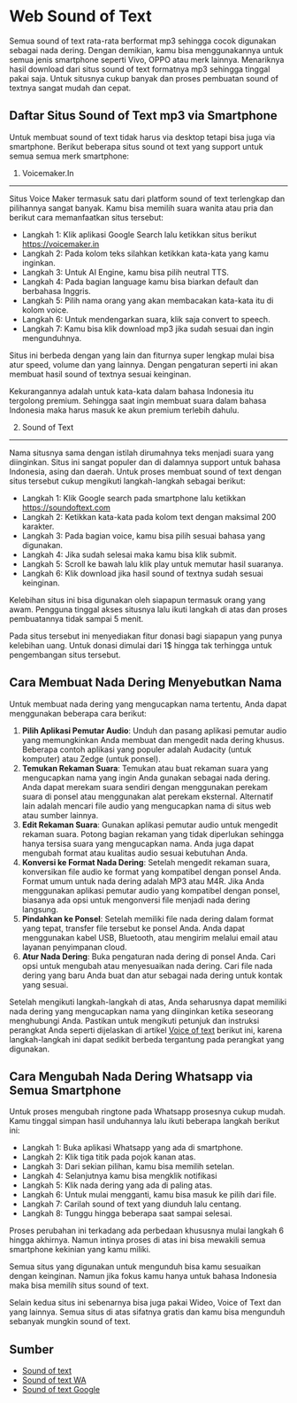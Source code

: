 Web Sound of Text
===========

Semua sound of text rata-rata berformat mp3 sehingga cocok digunakan sebagai nada dering. Dengan demikian, kamu bisa menggunakannya untuk semua jenis smartphone seperti Vivo, OPPO atau merk lainnya. Menariknya hasil download dari situs sound of text formatnya mp3 sehingga tinggal pakai saja. Untuk situsnya cukup banyak dan proses pembuatan sound of textnya sangat mudah dan cepat. 

Daftar Situs Sound of Text mp3 via Smartphone
-----------

Untuk membuat sound of text tidak harus via desktop tetapi bisa juga via smartphone. Berikut beberapa situs sound ot text yang support untuk semua semua merk smartphone:

1. Voicemaker.In
----------
Situs Voice Maker termasuk satu dari platform sound of text terlengkap dan pilihannya sangat banyak. Kamu bisa memilih suara wanita atau pria dan berikut cara memanfaatkan situs tersebut:

- Langkah 1: Klik aplikasi Google Search lalu ketikkan situs berikut https://voicemaker.in
- Langkah 2: Pada kolom teks silahkan ketikkan kata-kata yang kamu inginkan.
- Langkah 3: Untuk AI Engine, kamu bisa pilih neutral TTS. 
- Langkah 4: Pada bagian language kamu bisa biarkan default dan berbahasa Inggris.
- Langkah 5: Pilih nama orang yang akan membacakan kata-kata itu di kolom voice. 
- Langkah 6: Untuk mendengarkan suara, klik saja convert to speech. 
- Langkah 7: Kamu bisa klik download mp3 jika sudah sesuai dan ingin mengunduhnya. 

Situs ini berbeda dengan yang lain dan fiturnya super lengkap mulai bisa atur speed, volume dan yang lainnya. Dengan pengaturan seperti ini akan membuat hasil sound of textnya sesuai keinginan. 

Kekurangannya adalah untuk kata-kata dalam bahasa Indonesia itu tergolong premium. Sehingga saat ingin membuat suara dalam bahasa Indonesia maka harus masuk ke akun premium terlebih dahulu. 

2. Sound of Text
-------------

Nama situsnya sama dengan istilah dirumahnya teks menjadi suara yang diinginkan. Situs ini sangat populer dan di dalamnya support untuk bahasa Indonesia, asing dan daerah. Untuk proses membuat sound of text dengan situs tersebut cukup mengikuti langkah-langkah sebagai berikut:

- Langkah 1: Klik Google search pada smartphone lalu ketikkan https://soundoftext.com
- Langkah 2: Ketikkan kata-kata pada kolom text dengan maksimal 200 karakter. 
- Langkah 3: Pada bagian voice, kamu bisa pilih sesuai bahasa yang digunakan. 
- Langkah 4: Jika sudah selesai maka kamu bisa klik submit. 
- Langkah 5: Scroll ke bawah lalu klik play untuk memutar hasil suaranya.
- Langkah 6: Klik download jika hasil sound of textnya sudah sesuai keinginan. 

Kelebihan situs ini bisa digunakan oleh siapapun termasuk orang yang awam. Pengguna tinggal akses situsnya lalu ikuti langkah di atas dan proses pembuatannya tidak sampai 5 menit. 

Pada situs tersebut ini menyediakan fitur donasi bagi siapapun yang punya kelebihan uang. Untuk donasi dimulai dari 1$ hingga tak terhingga untuk pengembangan situs tersebut. 

Cara Membuat Nada Dering Menyebutkan Nama
--------------


Untuk membuat nada dering yang mengucapkan nama tertentu, Anda dapat menggunakan beberapa cara berikut:

1. **Pilih Aplikasi Pemutar Audio**: Unduh dan pasang aplikasi pemutar audio yang memungkinkan Anda membuat dan mengedit nada dering khusus. Beberapa contoh aplikasi yang populer adalah Audacity (untuk komputer) atau Zedge (untuk ponsel).
2. **Temukan Rekaman Suara**: Temukan atau buat rekaman suara yang mengucapkan nama yang ingin Anda gunakan sebagai nada dering. Anda dapat merekam suara sendiri dengan menggunakan perekam suara di ponsel atau menggunakan alat perekam eksternal. Alternatif lain adalah mencari file audio yang mengucapkan nama di situs web atau sumber lainnya.
3. **Edit Rekaman Suara**: Gunakan aplikasi pemutar audio untuk mengedit rekaman suara. Potong bagian rekaman yang tidak diperlukan sehingga hanya tersisa suara yang mengucapkan nama. Anda juga dapat mengubah format atau kualitas audio sesuai kebutuhan Anda.
4. **Konversi ke Format Nada Dering**: Setelah mengedit rekaman suara, konversikan file audio ke format yang kompatibel dengan ponsel Anda. Format umum untuk nada dering adalah MP3 atau M4R. Jika Anda menggunakan aplikasi pemutar audio yang kompatibel dengan ponsel, biasanya ada opsi untuk mengonversi file menjadi nada dering langsung.
5. **Pindahkan ke Ponsel**: Setelah memiliki file nada dering dalam format yang tepat, transfer file tersebut ke ponsel Anda. Anda dapat menggunakan kabel USB, Bluetooth, atau mengirim melalui email atau layanan penyimpanan cloud.
6. **Atur Nada Dering**: Buka pengaturan nada dering di ponsel Anda. Cari opsi untuk mengubah atau menyesuaikan nada dering. Cari file nada dering yang baru Anda buat dan atur sebagai nada dering untuk kontak yang sesuai.

Setelah mengikuti langkah-langkah di atas, Anda seharusnya dapat memiliki nada dering yang mengucapkan nama yang diinginkan ketika seseorang menghubungi Anda. Pastikan untuk mengikuti petunjuk dan instruksi perangkat Anda seperti dijelaskan di artikel [Voice of text](https://news.google.com/articles/CBMiT2h0dHBzOi8vd3d3LnZvaWNlb2Z0ZXh0LmNvbS8yMDIzLzA1L2Rvd25sb2FkLW5hZGEtZGVyaW5nLW1wMy1tZW55ZWJ1dC1uYW1hLmh0bWzSAQA?hl=en-ID&gl=ID&ceid=ID%3Aen) berikut ini, karena langkah-langkah ini dapat sedikit berbeda tergantung pada perangkat yang digunakan.


Cara Mengubah Nada Dering Whatsapp via Semua Smartphone
--------------

Untuk proses mengubah ringtone pada Whatsapp prosesnya cukup mudah. Kamu tinggal simpan hasil unduhannya lalu ikuti beberapa langkah berikut ini:

- Langkah 1: Buka aplikasi Whatsapp yang ada di smartphone.
- Langkah 2: Klik tiga titik pada pojok kanan atas. 
- Langkah 3: Dari sekian pilihan, kamu bisa memilih setelan. 
- Langkah 4: Selanjutnya kamu bisa mengklik notifikasi 
- Langkah 5: Klik nada dering yang ada di paling atas. 
- Langkah 6: Untuk mulai mengganti, kamu bisa masuk ke pilih dari file. 
- Langkah 7: Carilah sound of text yang diunduh lalu centang. 
- Langkah 8: Tunggu hingga beberapa saat sampai selesai. 

Proses perubahan ini terkadang ada perbedaan khususnya mulai langkah 6 hingga akhirnya. Namun intinya proses di atas ini bisa mewakili semua smartphone kekinian yang kamu miliki. 

Semua situs yang digunakan untuk mengunduh bisa kamu sesuaikan dengan keinginan. Namun jika fokus kamu hanya untuk bahasa Indonesia maka bisa memilih situs sound of text. 

Selain kedua situs ini sebenarnya bisa juga pakai Wideo, Voice of Text dan yang lainnya. Semua situs di atas sifatnya gratis dan kamu bisa mengunduh sebanyak mungkin sound of text.

Sumber
---------------

- [Sound of text](https://www.voiceoftext.com/p/sound-of-text-wa.html)
- [Sound of text WA](https://www.autobild.co.id/2022/11/sound-of-text-wa-suara-google-bahasa.html)
- [Sound of text Google](https://www.sebuahutas.com/sound-of-text/)
